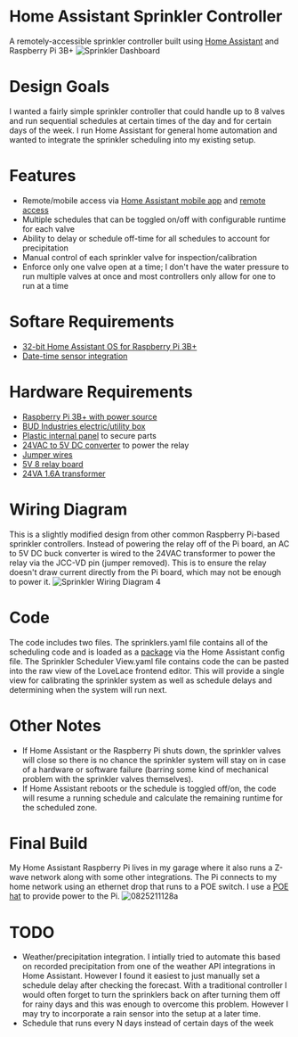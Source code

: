 # Home Assistant Sprinkler Controller
A remotely-accessible sprinkler controller built using [Home Assistant](https://www.home-assistant.io/) and Raspberry Pi 3B+
![Sprinkler Dashboard](https://user-images.githubusercontent.com/24600116/131024092-ad898b55-c5e2-4fa3-8f3e-cf7f458a9265.png)
# Design Goals
I wanted a fairly simple sprinkler controller that could handle up to 8 valves and run sequential schedules at certain times of the day and for certain days of the week. I run Home Assistant for general home automation and wanted to integrate the sprinkler scheduling into my existing setup.
# Features
* Remote/mobile access via [Home Assistant mobile app](https://www.home-assistant.io/integrations/mobile_app/) and [remote access](https://www.home-assistant.io/docs/configuration/remote/)
* Multiple schedules that can be toggled on/off with configurable runtime for each valve
* Ability to delay or schedule off-time for all schedules to account for precipitation
* Manual control of each sprinkler valve for inspection/calibration
* Enforce only one valve open at a time; I don't have the water pressure to run multiple valves at once and most controllers only allow for one to run at a time
# Softare Requirements
* [32-bit Home Assistant OS for Raspberry Pi 3B+](https://github.com/home-assistant/operating-system/releases/download/6.2/haos_rpi4-6.2.img.xz)
* [Date-time sensor integration](https://www.home-assistant.io/integrations/time_date/)
# Hardware Requirements
* [Raspberry Pi 3B+ with power source](https://www.amazon.com/ELEMENT-Element14-Raspberry-Pi-Motherboard/dp/B07P4LSDYV/ref=sr_1_3?dchild=1&keywords=raspberry+pi+3b%2B&qid=1630003037&s=electronics&sr=1-3)
* [BUD Industries electric/utility box](https://www.amazon.com/gp/product/B005UPANU2/ref=ppx_yo_dt_b_asin_title_o02_s00?ie=UTF8&psc=1)
* [Plastic internal panel](https://www.amazon.com/gp/product/B005UPE83U/ref=ppx_yo_dt_b_asin_title_o02_s00?ie=UTF8&psc=1) to secure parts
* [24VAC to 5V DC converter](https://www.amazon.com/gp/product/B00RE6QN4U/ref=ppx_yo_dt_b_asin_title_o01_s00?ie=UTF8&psc=1) to power the relay
* [Jumper wires](https://www.amazon.com/gp/product/B01LZF1ZSZ/ref=ppx_yo_dt_b_asin_title_o03_s00?ie=UTF8&psc=1)
* [5V 8 relay board](https://www.amazon.com/gp/product/B00KTELP3I/ref=ppx_yo_dt_b_asin_title_o03_s00?ie=UTF8&psc=1)
* [24VA 1.6A transformer](https://www.amazon.com/gp/product/B07QS5JPKZ/ref=ppx_yo_dt_b_asin_title_o03_s02?ie=UTF8&psc=1)
# Wiring Diagram
This is a slightly modified design from other common Raspberry Pi-based sprinkler controllers. Instead of powering the relay off of the Pi board, an AC to 5V DC buck converter is wired to the 24VAC transformer to power the relay via the JCC-VD pin (jumper removed). This is to ensure the relay doesn't draw current directly from the Pi board, which may not be enough to power it.
![Sprinkler Wiring Diagram 4](https://user-images.githubusercontent.com/24600116/131020111-73a72e33-26a6-4594-93d6-506eff3990de.png)
# Code
The code includes two files. The sprinklers.yaml file contains all of the scheduling code and is loaded as a [package](https://www.home-assistant.io/docs/configuration/packages/) via the Home Assistant config file. The Sprinkler Scheduler View.yaml file contains code the can be pasted into the raw view of the LoveLace frontend editor. This will provide a single view for calibrating the sprinkler system as well as schedule delays and determining when the system will run next.
# Other Notes
* If Home Assistant or the Raspberry Pi shuts down, the sprinkler valves will close so there is no chance the sprinkler system will stay on in case of a hardware or software failure (barring some kind of mechanical problem with the sprinkler valves themselves).
* If Home Assistant reboots or the schedule is toggled off/on, the code will resume a running schedule and calculate the remaining runtime for the scheduled zone.
# Final Build
My Home Assistant Raspberry Pi lives in my garage where it also runs a Z-wave network along with some other integrations. The Pi connects to my home network using an ethernet drop that runs to a POE switch. I use a [POE hat](https://www.amazon.com/LoveRPi-Power-Over-Ethernet-Raspberry-Model-Translucent/dp/B07KF7F9GS?pd_rd_w=E6rIk&pf_rd_p=ba22ea03-d3c1-4ebb-8d3e-472aa0cf3b30&pf_rd_r=FK1E981C4ZG60GS2P50M&pd_rd_r=282f1537-356c-44a4-aaec-7af5d6242464&pd_rd_wg=cPTu2&pd_rd_i=B07KF7F9GS&psc=1&ref_=pd_bap_d_rp_2_t) to provide power to the Pi.
![0825211128a](https://user-images.githubusercontent.com/24600116/131020877-b00292a4-a38e-4e3c-9e05-7b6b0d7b8c4d.jpg)
# TODO
* Weather/precipitation integration. I intially tried to automate this based on recorded precipitation from one of the weather API integrations in Home Assistant. However I found it easiest to just manually set a schedule delay after checking the forecast. With a traditional controller I would often forget to turn the sprinklers back on after turning them off for rainy days and this was enough to overcome this problem. However I may try to incorporate a rain sensor into the setup at a later time.
* Schedule that runs every N days instead of certain days of the week
